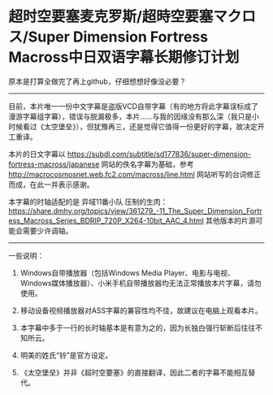 # 超时空要塞麦克罗斯/超時空要塞マクロス/Super Dimension Fortress Macross中日双语字幕长期修订计划

原本是打算全做完了再上github，仔细想想好像没必要？

----

目前，本片唯一一份中文字幕是盗版VCD自带字幕（有的地方将此字幕误标成了漫游字幕组字幕），错误与脱漏极多，本片……与我的因缘没有那么深（我只是小时候看过《太空堡垒》），但犹豫再三，还是觉得它值得一份更好的字幕，故决定开工重译。

本片的日文字幕以 https://subdl.com/subtitle/sd177836/super-dimension-fortress-macross/japanese 网站的佚名字幕为基础，参考 http://macrocosmosnet.web.fc2.com/macross/line.html 网站听写的台词修正而成，在此一并表示感谢。

本字幕的时轴适配的是 异域11番小队 压制的生肉：https://share.dmhy.org/topics/view/361279_-11_The_Super_Dimension_Fortress_Macross_Series_BDRIP_720P_X264-10bit_AAC_4.html 其他版本的片源可能会需要少许调轴。

________

一些说明：

1. Windows自带播放器（包括Windows Media Player、电影与电视、Windows媒体播放器）、小米手机自带播放器均无法正常播放本片字幕，请勿使用。

2. 移动设备视频播放器对ASS字幕的兼容性均不佳，故建议在电脑上观看本片。

3. 本字幕中多于一行的长时轴基本是有意为之的，因为长独白强行斩断后往往不知所云。

4. 明美的姓氏“铃”是官方设定。

5. 《太空堡垒》并非《超时空要塞》的直接翻译，因此二者的字幕不能相互替代。
